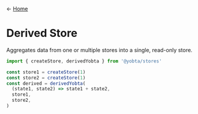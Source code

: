&larr; [Home](../../../README.md)

# Derived Store

Aggregates data from one or multiple stores into a single, read-only store.

```js
import { createStore, derivedYobta } from '@yobta/stores'

const store1 = createStore(1)
const store2 = createStore(1)
const derived = derivedYobta(
  (state1, state2) => state1 + state2,
  store1,
  store2,
)
```
